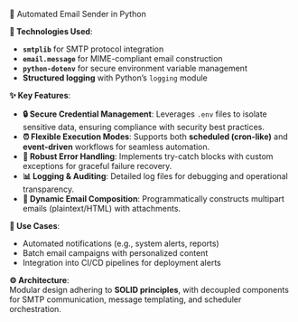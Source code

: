 📧 Automated Email Sender in Python  

**🔧 Technologies Used**:  
- **`smtplib`** for SMTP protocol integration  
- **`email.message`** for MIME-compliant email construction  
- **`python-dotenv`** for secure environment variable management  
- **Structured logging** with Python’s `logging` module  

**✨ Key Features**:  
- **🔒 Secure Credential Management**: Leverages `.env` files to isolate sensitive data, ensuring compliance with security best practices.  
- **⏰ Flexible Execution Modes**: Supports both **scheduled (cron-like)** and **event-driven** workflows for seamless automation.  
- **🚦 Robust Error Handling**: Implements try-catch blocks with custom exceptions for graceful failure recovery.  
- **📊 Logging & Auditing**: Detailed log files for debugging and operational transparency.  
- **📨 Dynamic Email Composition**: Programmatically constructs multipart emails (plaintext/HTML) with attachments.  

**🚀 Use Cases**:  
- Automated notifications (e.g., system alerts, reports)  
- Batch email campaigns with personalized content  
- Integration into CI/CD pipelines for deployment alerts  

**⚙️ Architecture**:  
Modular design adhering to **SOLID principles**, with decoupled components for SMTP communication, message templating, and scheduler orchestration.
